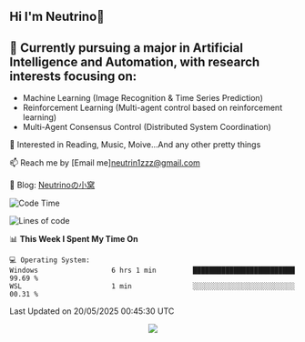 ## Hi I'm Neutrino👋

## 🔭 Currently pursuing a major in Artificial Intelligence and Automation, with research interests focusing on:
- Machine Learning (Image Recognition & Time Series Prediction)
- Reinforcement Learning (Multi-agent control based on reinforcement learning)
- Multi-Agent Consensus Control (Distributed System Coordination)

💫 Interested in Reading, Music, Moive...And any other pretty things

📫 Reach me by [Email me]<neutrin1zzz@gmail.com>

💬 Blog: [Neutrinoの小窝](https://neutrino.top/)

<!--START_SECTION:waka-->
![Code Time](http://img.shields.io/badge/Code%20Time-404%20hrs%2013%20mins-blue)

![Lines of code](https://img.shields.io/badge/From%20Hello%20World%20I%27ve%20Written-642.7%20thousand%20lines%20of%20code-blue)

📊 **This Week I Spent My Time On** 

```text
💻 Operating System: 
Windows                  6 hrs 1 min         █████████████████████████   99.69 % 
WSL                      1 min               ░░░░░░░░░░░░░░░░░░░░░░░░░   00.31 % 
```


 Last Updated on 20/05/2025 00:45:30 UTC
<!--END_SECTION:waka-->

<div align="center">
<img align="center" src="https://skillicons.dev/icons?i=windows,linux,git,github,pytorch,c,cpp,py&theme=dark" />
  
<!--
**Neutrin1/Neutrin1** is a ✨ _special_ ✨ repository because its `README.md` (this file) appears on your GitHub profile.

![header](https://capsule-render.vercel.app/api?type=venom&color=auto&height=100&section=header&text=Wish%20u%20have%20a%20nice%20day&fontSize=30&theme=tokyonight)
